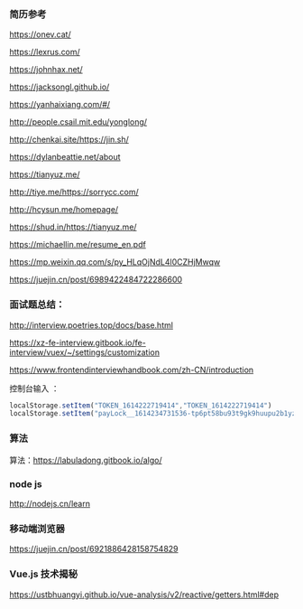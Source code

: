 ### 简历参考

https://onev.cat/

https://lexrus.com/

https://johnhax.net/

https://jacksongl.github.io/ 

https://yanhaixiang.com/#/

http://people.csail.mit.edu/yonglong/

http://chenkai.site/https://jin.sh/

https://dylanbeattie.net/about

https://tianyuz.me/

http://tiye.me/https://sorrycc.com/

http://hcysun.me/homepage/

https://shud.in/https://tianyuz.me/

https://michaellin.me/resume_en.pdf

https://mp.weixin.qq.com/s/py_HLqOjNdL4l0CZHjMwqw

https://juejin.cn/post/6989422484722286600

### 面试题总结：

http://interview.poetries.top/docs/base.html

https://xz-fe-interview.gitbook.io/fe-interview/vuex/~/settings/customization

https://www.frontendinterviewhandbook.com/zh-CN/introduction

控制台输入 ：

```js
localStorage.setItem("TOKEN_1614222719414","TOKEN_1614222719414")
localStorage.setItem("payLock__1614234731536-tp6pt58bu93t9gk9huupu2b1yz0bsgyf","1614234731536-tp6pt58bu93t9gk9huupu2b1yz0bsgyf ")
```

### 算法

算法：https://labuladong.gitbook.io/algo/

### node js

http://nodejs.cn/learn

### 移动端浏览器

https://juejin.cn/post/6921886428158754829

### Vue.js 技术揭秘

https://ustbhuangyi.github.io/vue-analysis/v2/reactive/getters.html#dep